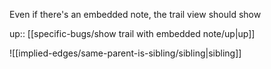 Even if there's an embedded note, the trail view should show

up:: [[specific-bugs/show trail with embedded note/up|up]]

![[implied-edges/same-parent-is-sibling/sibling|sibling]]